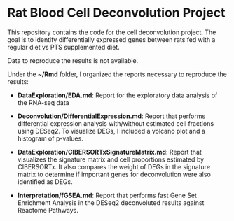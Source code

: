 # Rat Blood Cell Deconvolution Project

This repository contains the code for the cell deconvolution project. The goal is to identify differentially expressed genes between rats fed with a regular diet vs PTS supplemented diet.

Data to reproduce the results is not available.

Under the **\~/Rmd** folder, I organized the reports necessary to reproduce the results:

-   **DataExploration/EDA.md**: Report for the exploratory data analysis of the RNA-seq data

-   **Deconvolution/DifferentialExpression.md**: Report that performs differential expression analysis with/without estimated cell fractions using DESeq2. To visualize DEGs, I included a volcano plot and a histogram of p-values.

-   **DataExploration/CIBERSORTxSignatureMatrix.md**: Report that visualizes the signature matrix and cell proportions estimated by CIBERSORTx. It also compares the weight of DEGs in the signature matrix to determine if important genes for deconvolution were also identified as DEGs.

-   **Interpretation/fGSEA.md**: Report that performs fast Gene Set Enrichment Analysis in the DESeq2 deconvoluted results against Reactome Pathways.
